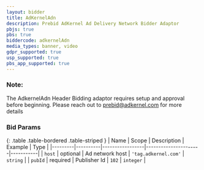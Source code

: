 ```yaml
---
layout: bidder
title: AdKernelAdn
description: Prebid AdKernel Ad Delivery Network Bidder Adaptor
pbjs: true
pbs: true
biddercode: adkernelAdn
media_types: banner, video
gdpr_supported: true
usp_supported: true
pbs_app_supported: true
---
```


### Note:

The AdkernelAdn Header Bidding adaptor requires setup and approval before beginning. Please reach out to <prebid@adkernel.com> for more details

### Bid Params

{: .table .table-bordered .table-striped }
| Name    | Scope    | Description     | Example              | Type      |
|---------|----------|-----------------|----------------------|-----------|
| `host`  | optional | Ad network host | `'tag.adkernel.com'` | `string`  |
| `pubId` | required | Publisher Id    | `102`                | `integer` |
